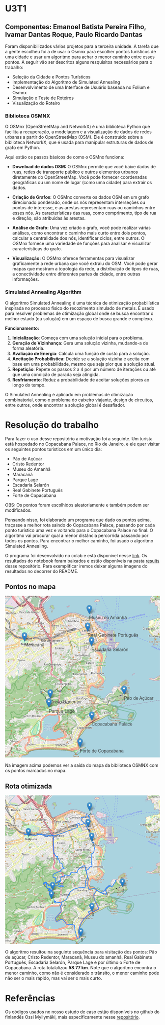 # U3T1
## Componentes: Emanoel Batista Pereira Filho, Ivamar Dantas Roque, Paulo Ricardo Dantas

Foram disponibilizados vários projetos para a terceira unidade. A tarefa que a gente escolheu foi a de usar o Osmnx para escolher pontos turísticos de uma cidade e usar um algoritmo para achar o menor caminho entre esses pontos. A seguir vão ser descritos alguns resquisitos necessários para o trabalho:

- Seleção da Cidade e Pontos Turísticos
- Implementação do Algoritmo de Simulated Annealing
- Desenvolvimento de uma Interface de Usuário baseada no Folium e Osmnx
- Simulação e Teste de Roteiros
- Visualização do Roteiro


### Biblioteca OSMNX

O OSMnx (OpenStreetMap and NetworkX) é uma biblioteca Python que facilita a recuperação, a modelagem e a visualização de dados de redes urbanas a partir do OpenStreetMap (OSM). Ele é construído sobre a biblioteca NetworkX, que é usada para manipular estruturas de dados de grafo em Python.

Aqui estão os passos básicos de como o OSMnx funciona:

- **Download de dados OSM:**
O OSMnx permite que você baixe dados de ruas, redes de transporte público e outros elementos urbanos diretamente do OpenStreetMap.
Você pode fornecer coordenadas geográficas ou um nome de lugar (como uma cidade) para extrair os dados.

- **Criação de Grafos:**
O OSMnx converte os dados OSM em um grafo direcionado ponderado, onde os nós representam interseções ou pontos de interesse, e as arestas representam ruas ou caminhos entre esses nós.
As características das ruas, como comprimento, tipo de rua e direção, são atribuídas às arestas.

- **Análise do Grafo:**
Uma vez criado o grafo, você pode realizar várias análises, como encontrar o caminho mais curto entre dois pontos, calcular a centralidade dos nós, identificar ciclos, entre outros.
O OSMnx fornece uma variedade de funções para analisar e visualizar características do grafo.

- **Visualização:**
O OSMnx oferece ferramentas para visualizar graficamente a rede urbana que você extraiu do OSM.
Você pode gerar mapas que mostram a topologia da rede, a distribuição de tipos de ruas, a conectividade entre diferentes partes da cidade, entre outras informações.

### Simulated Annealing Algorithm

O algoritmo Simulated Annealing é uma técnica de otimização probabilística inspirada no processo físico do recozimento simulado de metais. É usado para resolver problemas de otimização global onde se busca encontrar o melhor estado (ou solução) em um espaço de busca grande e complexo.

**Funcionamento:**
1. **Inicialização**: Começa com uma solução inicial para o problema.
2. **Geração de Vizinhança**: Gera uma solução vizinha, mudando-a de forma aleatória.
3. **Avaliação de Energia**: Calcula uma função de custo para a solução.
4. **Aceitação Probabilística**: Decide se a solução vizinha é aceita com base em uma probabilidade, mesmo que seja pior que a solução atual.
5. **Repetição**: Repete os passos 2 a 4 por um número de iterações ou até que uma condição de parada seja atingida.
6. **Resfriamento**: Reduz a probabilidade de aceitar soluções piores ao longo do tempo.

O Simulated Annealing é aplicado em problemas de otimização combinatorial, como o problema do caixeiro viajante, design de circuitos, entre outros, onde encontrar a solução global é desafiador.


# Resolução do trabalho

Para fazer o uso desse repositório a motivação foi a seguinte. Um turista está hospedado no Copacabana Palace, no Rio de Janeiro, e ele quer visitar os seguintes pontos turísticos em um único dia:
- Pão de Açúcar
- Cristo Redentor
- Museu do Amanhã
- Maracanã
- Parque Lage
- Escadaria Selarón
- Real Gabinete Português
- Forte de Copacabana

OBS: Os pontos foram escolhidos aleatoriamente e também podem ser modificados.

Pensando nisso, foi elaborado um programa que dado os pontos acima, traçasse a melhor rota saindo do Copacabana Palace, passando por cada ponto turístico uma vez e voltando para o Copacabana Palace no final. O algoritmo vai procurar qual a menor distância percorrida passando por todos os pontos. Para encontrar o melhor caminho, foi usado o algoritmo Simulated Annealing.

O programa foi desenvolvido no colab e está disponivel nesse [link](https://github.com/rikdantas/Algoritmos-Estruturas-Dados-II/blob/main/U3T1/source/U3T1.ipynb). Os resultados do notebook foram baixados e estão disponíveis na pasta [results](https://github.com/rikdantas/Algoritmos-Estruturas-Dados-II/tree/main/U3T1/results) desse repositório. Para exemplificar iremos deixar alguma imagens do resultados no decorrer do README.

## Pontos no mapa

![](img/rj_places_on_map.png)

Na imagem acima podemos ver a saída do mapa da biblioteca OSMNX com os pontos marcados no mapa.

## Rota otimizada

![](img/rj_optimal_route.png)

O algoritmo resultou na seguinte sequência para visitação dos pontos: Pão de açúcar, Cristo Redentor, Maracanã, Museu do amanhã, Real Gabinete Português, Escadaria Selarón, Parque Lage e por último o Forte de Copacabana. A rota totalalizou **58.77 km**. Note que o algoritmo encontra o menor caminho, como não é considerado o trânsito, o menor caminho pode não ser o mais rápido, mas vai ser o mais curto.

# Referências

Os códigos usados no nosso estudo de caso estão disponíveis no github do finlandês Ossi Myllymäki, mais especificamente nesse [repositório](https://github.com/omyllymaki/conquering-seven-hills/tree/main).